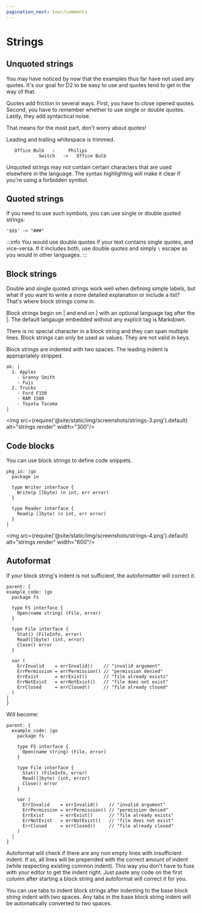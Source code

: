 ```yaml
---
pagination_next: tour/comments
---
```


# Strings

## Unquoted strings

You may have noticed by now that the examples thus far have not used any quotes. It's our
goal for D2 to be easy to use and quotes tend to get in the way of that.

Quotes add friction in several ways. First, you have to close opened quotes. Second, you
have to remember whether to use single or double quotes. Lastly, they add syntactical
noise.

That means for the most part, don't worry about quotes!

Leading and trailing whitespace is trimmed.

```d2
   Office Bulb   :     Philips
            Switch   ->   Office Bulb
```

<div className="embedSVG" dangerouslySetInnerHTML={{__html: require('@site/static/img/generated/strings-1.svg2')}}></div>

Unquoted strings may not contain certain characters that are used elsewhere in the
language. The syntax highlighting will make it clear if you're using a forbidden symbol.

## Quoted strings

If you need to use such symbols, you can use single or double quoted strings:

```d2
'$$$' -> "###"
```

<div className="embedSVG" dangerouslySetInnerHTML={{__html: require('@site/static/img/generated/strings-2.svg2')}}></div>

:::info
You would use double quotes if your text contains single quotes, and vice-versa. If it includes both, use double quotes and simply `\` escape as you would in other languages.
:::

## Block strings

Double and single quoted strings work well when defining simple labels, but what if you
want to write a more detailed explanation or include a list? That's where block strings
come in.

Block strings begin on | and end on | with an optional language tag after the |.
The default langauge embedded without any explicit tag is Markdown.

There is no special character in a block string and they can span multiple lines. Block
strings can only be used as values. They are not valid in keys.

Block strings are indented with two spaces. The leading indent is appropriately stripped.

```d2
ok: |
  1. Apples
    - Granny Smith
    - Fuji
  2. Trucks
    - Ford F150
    - RAM 1500
    - Toyota Tacoma
|
```

<img src={require('@site/static/img/screenshots/strings-3.png').default} alt="strings render" width="300"/>

## Code blocks

You can use block strings to define code snippets.

```d2
pkg_io: |go
  package io

  type Writer interface {
    Write(p []byte) (n int, err error)
  }

  type Reader interface {
    Read(p []byte) (n int, err error)
  }
|
```

<img src={require('@site/static/img/screenshots/strings-4.png').default} alt="strings render" width="600"/>

## Autoformat

If your block string's indent is not sufficient, the autoformatter will correct it.

```d2
parent: {
example_code: |go
  package fs

  type FS interface {
    Open(name string) (File, error)
  }

  type File interface {
    Stat() (FileInfo, error)
    Read([]byte) (int, error)
    Close() error
  }

  var (
    ErrInvalid    = errInvalid()    // "invalid argument"
    ErrPermission = errPermission() // "permission denied"
    ErrExist      = errExist()      // "file already exists"
    ErrNotExist   = errNotExist()   // "file does not exist"
    ErrClosed     = errClosed()     // "file already closed"
  )
|
}
```

Will become:

```d2
parent: {
  example_code: |go
    package fs

    type FS interface {
      Open(name string) (File, error)
    }

    type File interface {
      Stat() (FileInfo, error)
      Read([]byte) (int, error)
      Close() error
    }

    var (
      ErrInvalid    = errInvalid()    // "invalid argument"
      ErrPermission = errPermission() // "permission denied"
      ErrExist      = errExist()      // "file already exists"
      ErrNotExist   = errNotExist()   // "file does not exist"
      ErrClosed     = errClosed()     // "file already closed"
    )
  |
}
```

Autoformat will check if there are any non empty lines with insufficient indent. If so, all
lines will be prepended with the correct amount of indent (while respecting existing
common indent). This way you don't have to fuss with your editor to get the indent right.
Just paste any code on the first column after starting a block string and autoformat will
correct it for you.

You can use tabs to indent block strings after indenting to the base block string indent
with two spaces. Any tabs in the base block string indent will be automatically converted
to two spaces.
